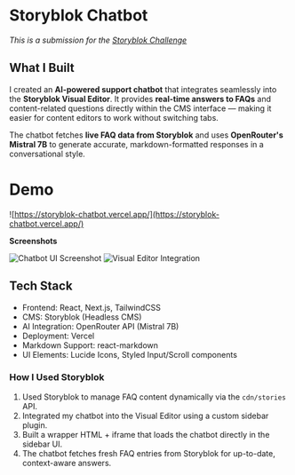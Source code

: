 # Storyblok Chatbot

*This is a submission for the [Storyblok Challenge](https://dev.to/challenges/storyblok)*

## What I Built

I created an **AI-powered support chatbot** that integrates seamlessly into the **Storyblok Visual Editor**. It provides **real-time answers to FAQs** and content-related questions directly within the CMS interface — making it easier for content editors to work without switching tabs.

The chatbot fetches **live FAQ data from Storyblok** and uses **OpenRouter's Mistral 7B** to generate accurate, markdown-formatted responses in a conversational style.

# Demo
![https://storyblok-chatbot.vercel.app/](https://storyblok-chatbot.vercel.app/)

**Screenshots**  
<!-- Share a video demo of your project (preferred) or include screenshots here. -->
![Chatbot UI Screenshot](./screenshots/Demo (2))
![Visual Editor Integration](./screenshots/storyblok-sidebar.png)

## Tech Stack

- Frontend: React, Next.js, TailwindCSS
- CMS: Storyblok (Headless CMS)
- AI Integration: OpenRouter API (Mistral 7B)
- Deployment: Vercel
- Markdown Support: react-markdown
- UI Elements: Lucide Icons, Styled Input/Scroll components

### How I Used Storyblok

1. Used Storyblok to manage FAQ content dynamically via the `cdn/stories` API.
2. Integrated my chatbot into the Visual Editor using a custom sidebar plugin.
3. Built a wrapper HTML + iframe that loads the chatbot directly in the sidebar UI.
4. The chatbot fetches fresh FAQ entries from Storyblok for up-to-date, context-aware answers.



